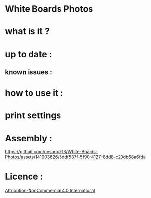 # White Boards Photos

# what is it ?


# up to date :

## known issues :

# how to use it :


# print settings




# Assembly :


https://github.com/cesario913/White-Boards-Photos/assets/141003626/6ddf537f-5f90-4127-8dd8-c20db68a6fda

# Licence :
[Attribution-NonCommercial 4.0 International
](https://creativecommons.org/licenses/by-nc/4.0/deed.en)


